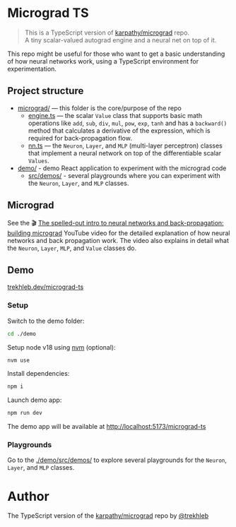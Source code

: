 # Micrograd TS

> This is a TypeScript version of [karpathy/micrograd](https://github.com/karpathy/micrograd) repo.<br />
> A tiny scalar-valued autograd engine and a neural net on top of it.

This repo might be useful for those who want to get a basic understanding of how neural networks work, using a TypeScript environment for experimentation.  

## Project structure

- [micrograd/](./micrograd/) — this folder is the core/purpose of the repo
  - [engine.ts](./micrograd/engine.ts) — the scalar `Value` class that supports basic math operations like `add`, `sub`, `div`, `mul`, `pow`, `exp`, `tanh` and has a `backward()` method that calculates a derivative of the expression, which is required for back-propagation flow.
  - [nn.ts](./micrograd/nn.ts) — the `Neuron`, `Layer`, and `MLP` (multi-layer perceptron) classes that implement a neural network on top of the differentiable scalar `Values`.
- [demo/](./demo/) - demo React application to experiment with the micrograd code
  - [src/demos/](./demo/src/demos/) - several playgrounds where you can experiment with the `Neuron`, `Layer`, and `MLP` classes.

## Micrograd

See the 🎬 [The spelled-out intro to neural networks and back-propagation: building micrograd](https://www.youtube.com/watch?v=VMj-3S1tku0) YouTube video for the detailed explanation of how neural networks and back propagation work. The video also explains in detail what the `Neuron`, `Layer`, `MLP`, and `Value` classes do.

## Demo

[trekhleb.dev/micrograd-ts](https://trekhleb.dev/micrograd-ts)

### Setup

Switch to the demo folder:

```sh
cd ./demo
```

Setup node v18 using [nvm](https://github.com/nvm-sh/nvm) (optional):

```sh
nvm use
```

Install dependencies:

```sh
npm i
```

Launch demo app:

```sh
npm run dev
```

The demo app will be available at [http://localhost:5173/micrograd-ts](http://localhost:5173/micrograd-ts)

### Playgrounds

Go to the [./demo/src/demos/](./demo/src/demos/) to explore several playgrounds for the `Neuron`, `Layer`, and `MLP` classes.

# Author

The TypeScript version of the [karpathy/micrograd](https://github.com/karpathy/micrograd) repo by [@trekhleb](https://trekhleb.dev)
